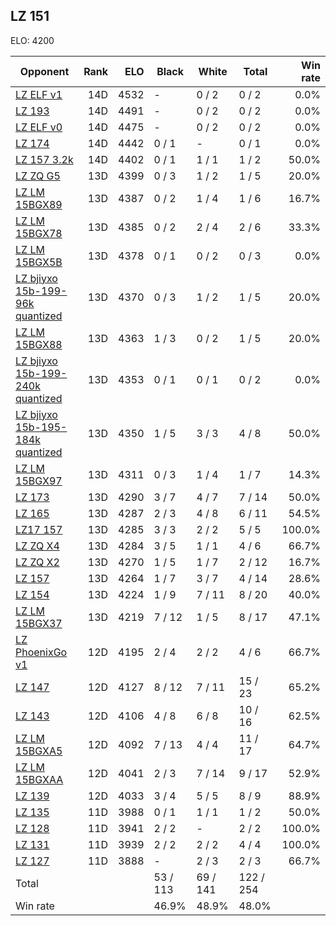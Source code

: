 ## LZ 151 ##

ELO: 4200

Opponent | Rank | ELO | Black | White | Total | Win rate
---------|-----:|----:|-------|-------|-------|-------:
[LZ ELF v1](LZ%20ELF%20v1.md) | 14D | 4532 | - | 0 / 2 | 0 / 2 | 0.0%
[LZ 193](LZ%20193.md) | 14D | 4491 | - | 0 / 2 | 0 / 2 | 0.0%
[LZ ELF v0](LZ%20ELF%20v0.md) | 14D | 4475 | - | 0 / 2 | 0 / 2 | 0.0%
[LZ 174](LZ%20174.md) | 14D | 4442 | 0 / 1 | - | 0 / 1 | 0.0%
[LZ 157 3.2k](LZ%20157%203.2k.md) | 14D | 4402 | 0 / 1 | 1 / 1 | 1 / 2 | 50.0%
[LZ ZQ G5](LZ%20ZQ%20G5.md) | 13D | 4399 | 0 / 3 | 1 / 2 | 1 / 5 | 20.0%
[LZ LM 15BGX89](LZ%20LM%2015BGX89.md) | 13D | 4387 | 0 / 2 | 1 / 4 | 1 / 6 | 16.7%
[LZ LM 15BGX78](LZ%20LM%2015BGX78.md) | 13D | 4385 | 0 / 2 | 2 / 4 | 2 / 6 | 33.3%
[LZ LM 15BGX5B](LZ%20LM%2015BGX5B.md) | 13D | 4378 | 0 / 1 | 0 / 2 | 0 / 3 | 0.0%
[LZ bjiyxo 15b-199-96k quantized](LZ%20bjiyxo%2015b-199-96k%20quantized.md) | 13D | 4370 | 0 / 3 | 1 / 2 | 1 / 5 | 20.0%
[LZ LM 15BGX88](LZ%20LM%2015BGX88.md) | 13D | 4363 | 1 / 3 | 0 / 2 | 1 / 5 | 20.0%
[LZ bjiyxo 15b-199-240k quantized](LZ%20bjiyxo%2015b-199-240k%20quantized.md) | 13D | 4353 | 0 / 1 | 0 / 1 | 0 / 2 | 0.0%
[LZ bjiyxo 15b-195-184k quantized](LZ%20bjiyxo%2015b-195-184k%20quantized.md) | 13D | 4350 | 1 / 5 | 3 / 3 | 4 / 8 | 50.0%
[LZ LM 15BGX97](LZ%20LM%2015BGX97.md) | 13D | 4311 | 0 / 3 | 1 / 4 | 1 / 7 | 14.3%
[LZ 173](LZ%20173.md) | 13D | 4290 | 3 / 7 | 4 / 7 | 7 / 14 | 50.0%
[LZ 165](LZ%20165.md) | 13D | 4287 | 2 / 3 | 4 / 8 | 6 / 11 | 54.5%
[LZ17 157](LZ17%20157.md) | 13D | 4285 | 3 / 3 | 2 / 2 | 5 / 5 | 100.0%
[LZ ZQ X4](LZ%20ZQ%20X4.md) | 13D | 4284 | 3 / 5 | 1 / 1 | 4 / 6 | 66.7%
[LZ ZQ X2](LZ%20ZQ%20X2.md) | 13D | 4270 | 1 / 5 | 1 / 7 | 2 / 12 | 16.7%
[LZ 157](LZ%20157.md) | 13D | 4264 | 1 / 7 | 3 / 7 | 4 / 14 | 28.6%
[LZ 154](LZ%20154.md) | 13D | 4224 | 1 / 9 | 7 / 11 | 8 / 20 | 40.0%
[LZ LM 15BGX37](LZ%20LM%2015BGX37.md) | 13D | 4219 | 7 / 12 | 1 / 5 | 8 / 17 | 47.1%
[LZ PhoenixGo v1](LZ%20PhoenixGo%20v1.md) | 12D | 4195 | 2 / 4 | 2 / 2 | 4 / 6 | 66.7%
[LZ 147](LZ%20147.md) | 12D | 4127 | 8 / 12 | 7 / 11 | 15 / 23 | 65.2%
[LZ 143](LZ%20143.md) | 12D | 4106 | 4 / 8 | 6 / 8 | 10 / 16 | 62.5%
[LZ LM 15BGXA5](LZ%20LM%2015BGXA5.md) | 12D | 4092 | 7 / 13 | 4 / 4 | 11 / 17 | 64.7%
[LZ LM 15BGXAA](LZ%20LM%2015BGXAA.md) | 12D | 4041 | 2 / 3 | 7 / 14 | 9 / 17 | 52.9%
[LZ 139](LZ%20139.md) | 12D | 4033 | 3 / 4 | 5 / 5 | 8 / 9 | 88.9%
[LZ 135](LZ%20135.md) | 11D | 3988 | 0 / 1 | 1 / 1 | 1 / 2 | 50.0%
[LZ 128](LZ%20128.md) | 11D | 3941 | 2 / 2 | - | 2 / 2 | 100.0%
[LZ 131](LZ%20131.md) | 11D | 3939 | 2 / 2 | 2 / 2 | 4 / 4 | 100.0%
[LZ 127](LZ%20127.md) | 11D | 3888 | - | 2 / 3 | 2 / 3 | 66.7%
Total | | | 53 / 113 | 69 / 141 | 122 / 254 | 
Win rate| | | 46.9% | 48.9% | 48.0% | 
